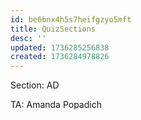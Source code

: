 ```yaml
---
id: be6bnx4h5s7heifgzyo5mft
title: QuizSections
desc: ''
updated: 1736285256838
created: 1736284978826
---
```

Section: AD

TA: Amanda Popadich